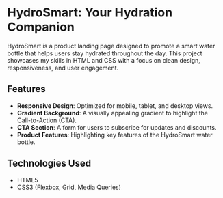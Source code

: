 # HydroSmart: Your Hydration Companion

HydroSmart is a product landing page designed to promote a smart water bottle that helps users stay hydrated throughout the day. This project showcases my skills in HTML and CSS with a focus on clean design, responsiveness, and user engagement.

## Features

- **Responsive Design**: Optimized for mobile, tablet, and desktop views.
- **Gradient Background**: A visually appealing gradient to highlight the Call-to-Action (CTA).
- **CTA Section**: A form for users to subscribe for updates and discounts.
- **Product Features**: Highlighting key features of the HydroSmart water bottle.

## Technologies Used

- HTML5
- CSS3 (Flexbox, Grid, Media Queries)

